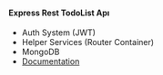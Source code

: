 #### Express Rest TodoList Apı

- Auth System (JWT)
- Helper Services (Router Container)
- MongoDB
- [Documentation](https://documenter.getpostman.com/view/10973166/UVsHTnYG#f27baa6d-3795-4ee2-b40b-e1068b985438)